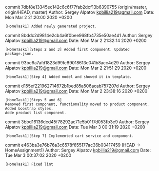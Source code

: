 commit 7dbf8e13345ec142c6c6f77fab2dcf13b6390755 (origin/master, origin/HEAD, master)
Author: Sergey Alpatov <kpbillia219@gmail.com>
Date:   Mon Mar 2 21:20:00 2020 +0200

    [HomeTask1] Added newly generated project.

commit 8bddc2d9814e2cb4a6f0bee968fb4735e50ae4d1
Author: Sergey Alpatov <kpbillia219@gmail.com>
Date:   Mon Mar 2 21:32:14 2020 +0200

    [HomeTask1][Steps 2 and 3] Added first component. Updated package.json.

commit 93bc6a7afd1823d99fc89018613c041b8acc4d29
Author: Sergey Alpatov <kpbillia219@gmail.com>
Date:   Mon Mar 2 21:51:29 2020 +0200

    [HomeTask1][Step 4] Added model and showed it in template.

commit d155ef221962714672b1bed85a506acab757207d
Author: Sergey Alpatov <kpbillia219@gmail.com>
Date:   Mon Mar 2 23:38:16 2020 +0200

    [HomeTask1][Steps 5 and 6]
    Removed first component, functionality moved to product component.
    Added boostrap styles.
    Adde product list component.

commit 3bbd16136dcd45f78292ac71e5b01f7d053fb3e9
Author: Sergey Alpatov <kpbillia219@gmail.com>
Date:   Tue Mar 3 00:31:19 2020 +0200

    [HomeTask1][Step 7] Implemented cart service and component.

commit e463ba3e76b76a3c6578f655177ac36b03417459 (HEAD -> HomeAssignment1)
Author: Sergey Alpatov <kpbillia219@gmail.com>
Date:   Tue Mar 3 00:37:02 2020 +0200

    [HomeTask1] Fixed lint

